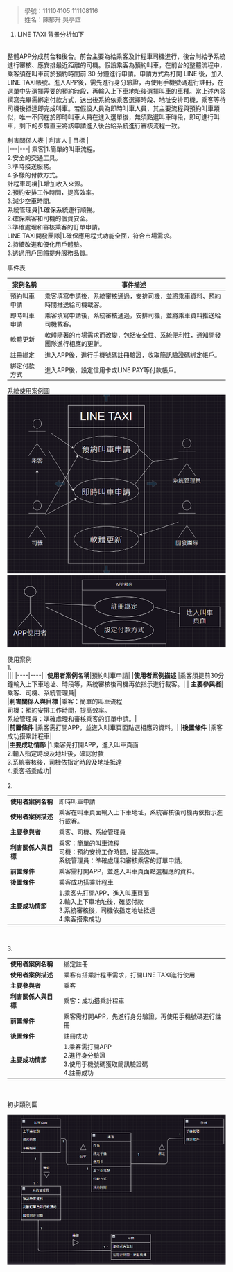 
>學號：111104105 111108116
><br />
>姓名：陳郁升 吳亭誼
><br />

1. LINE TAXI 背景分析如下
<br/>
整體APP分成前台和後台。前台主要為給乘客及計程車司機進行，後台則給予系統進行審核、應安排最近距離的司機。假設乘客為預約叫車，在前台的整體流程中，乘客須在叫車前於預約時間前 30 分鐘進行申請。申請方式為打開 LINE 後，加入LINE TAXI帳號。進入APP後，需先進行身分驗證，再使用手機號碼進行註冊，在選單中先選擇需要的預約時段，再輸入上下車地址後選擇叫車的車種。當上述內容撰寫完畢需綁定付款方式，送出後系統依乘客選擇時段、地址安排司機，乘客等待司機後抵達即完成叫車。若假設人員為即時叫車人員，其主要流程與預約叫車類似，唯一不同在於即時叫車人員在進入選單後，無須點選叫車時段，即可進行叫車，剩下的步驟直至將該申請進入後台給系統進行審核流程一致。
  
利害關係人表
| 利害人 | 目標 |  
|---|---|
乘客|1.簡單的叫車流程。<br/>2.安全的交通工具。<br/>3.準時接送服務。<br/>4.多樣的付款方式。<br/>
計程車司機|1.增加收入來源。<br/>2.預約安排工作時間，提高效率。<br/>3.減少空車時間。<br/>
系統管理員|1.確保系統運行順暢。<br/>2.確保乘客和司機的個資安全。<br/>3.準確處理和審核乘客的訂單申請。<br/>
LINE TAXI開發團隊|1.確保應用程式功能全面，符合市場需求。<br/>2.持續改進和優化用戶體驗。<br/>3.透過用戶回饋提升服務品質。<br/>

事件表

|案例名稱|事件描述|
|----|----|
預約叫車申請  |	乘客填寫申請後，系統審核通過，安排司機，並將乘車資料、預約時間推送給司機載客。
即時叫車申請  |	乘客填寫申請後，系統審核通過，安排司機，並將乘車資料推送給司機載客。
軟體更新  |	軟體隨著的市場需求而改變，包括安全性、系統便利性，通知開發團隊進行相應的更新。          
註冊綁定  |   進入APP後，進行手機號碼註冊驗證，收取簡訊驗證碼綁定帳戶。
綁定付款方式  |   進入APP後，設定信用卡或LINE PAY等付款帳戶。


系統使用案例圖<br/>
![alt text](./使用案例圖.png)
![alt text](./使用案例圖%20app.png)<br/><div style="page-break-after: always;"></div>
使用案例 <br/>
1.
<br/>
|||
|----|----|
|**使用者案例名稱**|預約叫車申請|
|**使用者案例描述** |乘客須提前30分鐘輸入上下車地址、時段等，系統審核後司機再依指示進行載客。|
| **主要參與者**|乘客、司機、系統管理員|    
|**利害關係人與目標** |乘客：簡單的叫車流程<br/>司機：預約安排工作時間，提高效率。<br/>系統管理員：準確處理和審核乘客的訂單申請。|   
|**前置條件** |乘客需打開APP，並進入叫車頁面點選相應的資料。|
|**後置條件** |乘客成功搭乘計程車|  
|**主要成功情節** |1.乘客先打開APP，進入叫車頁面</br>2.輸入指定時段及地址後，確認付款</br>3.系統審核後，司機依指定時段及地址抵達</br>4.乘客搭乘成功|   
<br/>
2.
<br/>

|||
|---|---|
|**使用者案例名稱**|即時叫車申請|
|**使用者案例描述** |乘客在叫車頁面輸入上下車地址，系統審核後司機再依指示進行載客。|
| **主要參與者**|乘客、司機、系統管理員|    
|**利害關係人與目標**| 乘客：簡單的叫車流程<br/>司機：預約安排工作時間，提高效率。<br/>系統管理員：準確處理和審核乘客的訂單申請。|   
|**前置條件** |乘客需打開APP，並進入叫車頁面點選相應的資料。|
|**後置條件** |乘客成功搭乘計程車|  
|**主要成功情節** |1.乘客先打開APP，進入叫車頁面</br>2.輸入上下車地址後，確認付款</br>3.系統審核後，司機依指定地址抵達</br>4.乘客搭乘成功|   
<br/><div style="page-break-after: always;"></div>
3.
<br/>

|||
|---|---|
|**使用者案例名稱**|綁定註冊|
|**使用者案例描述** |乘客有搭乘計程車需求，打開LINE TAXI進行使用|
| **主要參與者**|乘客|    
|**利害關係人與目標** |乘客：成功搭乘計程車<br/>|   
|**前置條件** |乘客需打開APP，先進行身分驗證，再使用手機號碼進行註冊|
|**後置條件** |註冊成功|  
|**主要成功情節** |1.乘客需打開APP</br>2.進行身分驗證</br>3.使用手機號碼獲取簡訊驗證碼</br>4.註冊成功|   
<br/>
   
<br/>
初步類別圖<br/>

![alt text](./初步類別圖.png)